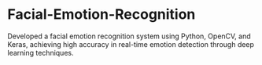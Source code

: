 # Facial-Emotion-Recognition
Developed a facial emotion recognition system using Python, OpenCV, and Keras, achieving high accuracy in real-time emotion detection through deep learning techniques.

